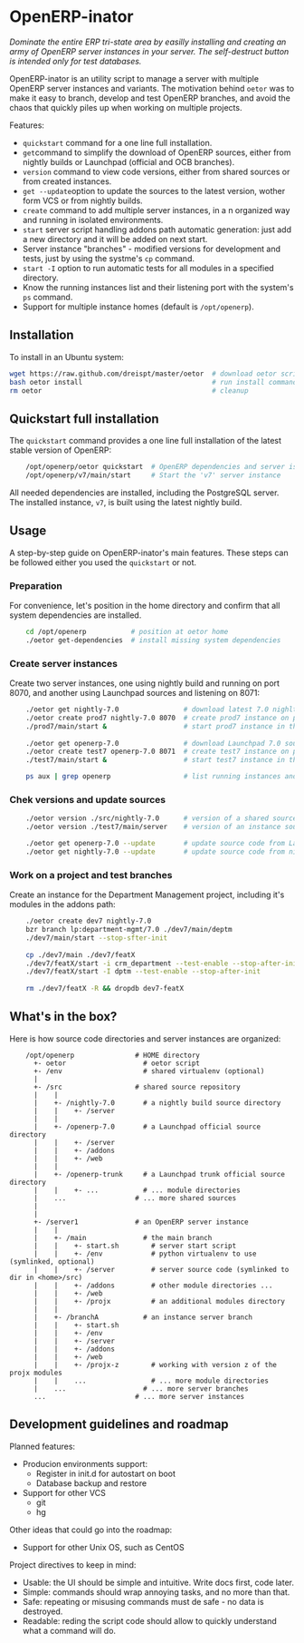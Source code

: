 OpenERP-inator
==============

*Dominate the entire ERP tri-state area by easilly installing and creating an army of OpenERP server instances in your server. The self-destruct button is intended only for test databases.*

OpenERP-inator is an utility script to manage a server with multiple OpenERP server instances and variants.
The motivation behind `oetor` was to make it easy to branch, develop and test OpenERP branches, and avoid the chaos that quickly piles up when working on multiple projects.

Features:

 - `quickstart` command for a one line full installation.
 - `get`command to simplify the download of OpenERP sources, either from nightly builds or Launchpad (official and OCB branches).
 - `version` command to view code versions, either from shared sources or from created instances.
 - `get --update`option to update the sources to the latest version, wother form VCS or from nightly builds.
 - `create` command to add multiple server instances, in a n organized way and running in isolated environments.
 - `start` server script handling addons path automatic generation: just add a new directory and it will be added on next start.
 - Server instance "branches" - modified versions for development and tests, just by using the systme's `cp` command.
 - `start -I` option to run automatic tests for all modules in a specified directory.
 - Know the running instances list and their listening port with the system's `ps` command.
 - Support for multiple instance homes (default is `/opt/openerp`).



Installation
------------

To install in an Ubuntu system:

```bash
wget https://raw.github.com/dreispt/master/oetor  # download oetor script
bash oetor install                                # run install command
rm oetor                                          # cleanup
```


Quickstart full installation
---------------------------

The `quickstart` command provides a one line full installation of the latest stable version of OpenERP:

```bash
    /opt/openerp/oetor quickstart  # OpenERP dependencies and server isntallation 
    /opt/openerp/v7/main/start     # Start the 'v7' server instance
```

All needed dependencies are installed, including the PostgreSQL server.
The installed instance, `v7`, is built using the latest nightly build. 


Usage
-----

A step-by-step guide on OpenERP-inator's main features.
These steps can be followed either you used the `quickstart` or not.


### Preparation
 
For convenience, let's position in the home directory and confirm that all system dependencies are installed.

```bash
    cd /opt/openerp           # position at oetor home
    ./oetor get-dependencies  # install missing system dependencies
```


### Create server instances

Create two server instances, one using nightly build and running on port 8070,
and another using Launchpad sources and listening on 8071:

```bash
    ./oetor get nightly-7.0                # download latest 7.0 nighlty build
    ./oetor create prod7 nightly-7.0 8070  # create prod7 instance on port 8070
    ./prod7/main/start &                   # start prod7 instance in the background
    
    ./oetor get openerp-7.0                # download Launchpad 7.0 source code
    ./oetor create test7 openerp-7.0 8071  # create test7 instance on port 8071
    ./test7/main/start &                   # start test7 instance in the background

    ps aux | grep openerp                  # list running instances and listening ports
```


### Chek versions and update sources

```bash
    ./oetor version ./src/nightly-7.0      # version of a shared source
    ./oetor version ./test7/main/server    # version of an instance source code

    ./oetor get openerp-7.0 --update       # update source code from Launchpad
    ./oetor get nightly-7.0 --update       # update source code from nightly builds
```


### Work on a project and test branches

Create an instance for the Department Management project, including it's modules in the addons path:

```bash
    ./oetor create dev7 nightly-7.0                                      # create "dev7" server instance 
    bzr branch lp:department-mgmt/7.0 ./dev7/main/deptm                  # add specific code
    ./dev7/main/start --stop-sfter-init                                  # new code branch automatically added to addons
    
    cp ./dev7/main ./dev7/featX                                          # create "featX" work copy from branch "main"
    ./dev7/featX/start -i crm_department --test-enable --stop-after-init # test one module
    ./dev7/featX/start -I dptm --test-enable --stop-after-init           # test all modules
    
    rm ./dev7/featX -R && dropdb dev7-featX                              # Remove an obsolete instance branch
```


What's in the box?
------------------

Here is how source code directories and server instances are organized:


        /opt/openerp               # HOME directory
          +- oetor                   # oetor script
          +- /env                    # shared virtualenv (optional)
          |
          +- /src                  # shared source repository
          |    |
          |    +- /nightly-7.0       # a nightly build source directory
          |    |    +- /server
          |    |
          |    +- /openerp-7.0       # a Launchpad official source directory
          |    |    +- /server
          |    |    +- /addons
          |    |    +- /web
          |    |
          |    +- /openerp-trunk     # a Launchpad trunk official source directory
          |    |    +- ...           # ... module directories
          |    ...                 # ... more shared sources
          |
          |
          +- /server1              # an OpenERP server instance
          |    |
          |    +- /main              # the main branch
          |    |    +- start.sh        # server start script
          |    |    +- /env            # python virtualenv to use (symlinked, optional)
          |    |    +- /server         # server source code (symlinked to dir in <home>/src)
          |    |    +- /addons         # other module directories ...
          |    |    +- /web
          |    |    +- /projx          # an additional modules directory
          |    |
          |    +- /branchA           # an instance server branch
          |    |    +- start.sh
          |    |    +- /env      
          |    |    +- /server       
          |    |    +- /addons 
          |    |    +- /web
          |    |    +- /projx-z        # working with version z of the projx modules
          |    |    ...                # ... more module directories
          |    ...                   # ... more server branches
          ...                      # ... more server instances


Development guidelines and roadmap
----------------------------------

Planned features:
* Producion environments support:
  - Register in init.d for autostart on boot
  - Database backup and restore
* Support for other VCS
  - git
  - hg


Other ideas that could go into the roadmap:
* Support for other Unix OS, such as CentOS


Project directives to keep in mind:
* Usable: the UI should be simple and intuitive. Write docs first, code later.
* Simple: commands should wrap annoying tasks, and no more than that.
* Safe: repeating or misusing commands must de safe - no data is destroyed.
* Readable: reding the script code should allow to quickly understand what a command will do.


